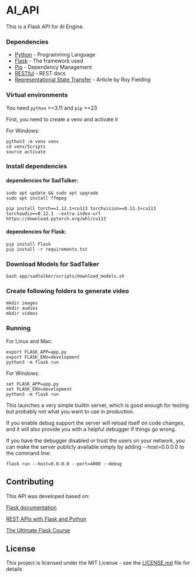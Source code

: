 # AI_API

This is a Flask API for AI Engine.

### Dependencies

* [Python](https://www.python.org/) - Programming Language
* [Flask](https://flask.palletsprojects.com/) - The framework used
* [Pip](https://pypi.org/project/pip/) - Dependency Management
* [RESTful](https://restfulapi.net/) - REST docs
* [Representational State Transfer](https://www.ics.uci.edu/~fielding/pubs/dissertation/rest_arch_style.htm) - Article by Roy Fielding

### Virtual environments
You need ```python``` >=3.11 and ```pip``` >=23

First, you need to create a venv and activate it

For Windows:
```
python3 -m venv venv
cd venv/Scripts
source activate
```

### Install dependencies

#### dependencies for SadTalker:
```
sudo apt update && sudo apt upgrade
sudo apt install ffmpeg

pip install torch==1.12.1+cu113 torchvision==0.13.1+cu113 torchaudio==0.12.1 --extra-index-url https://download.pytorch.org/whl/cu113
```

#### dependencies for Flask:
```
pip install Flask
pip install -r requirements.txt
```
### Download Models for SadTalker
```
bash app/sadtalker/scripts/download_models.sh
```
### Create following folders to generate video
```
mkdir images
mkdir audios
mkdir videos
```

### Running

For Linux and Mac:
```
export FLASK_APP=app.py
export FLASK_ENV=development
python3 -m flask run
```

For Windows:
```
set FLASK_APP=app.py
set FLASK_ENV=development
python3 -m flask run
```

This launches a very simple builtin server, which is good enough for testing but probably not what you want to use in production.

If you enable debug support the server will reload itself on code changes, and it will also provide you with a helpful debugger if things go wrong.

If you have the debugger disabled or trust the users on your network, you can make the server publicly available simply by adding --host=0.0.0.0 to the command line:

```
flask run --host=0.0.0.0 --port=4000 --debug
```

## Contributing

This API was developed based on:

[Flask documentation](https://flask.palletsprojects.com/)

[REST APIs with Flask and Python](https://www.udemy.com/rest-api-flask-and-python/) 

[The Ultimate Flask Course](https://www.udemy.com/the-ultimate-flask-course) 


## License

This project is licensed under the MIT License - see the [LICENSE.md](LICENSE.md) file for details